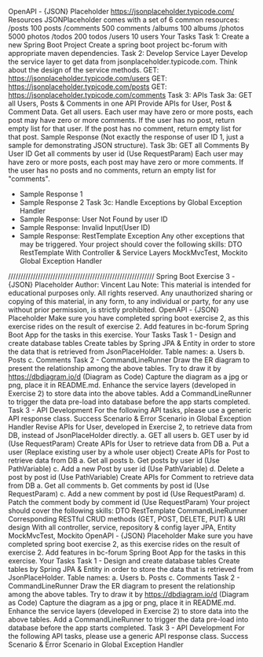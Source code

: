 OpenAPI - {JSON} Placeholder
https://jsonplaceholder.typicode.com/
Resources
JSONPlaceholder comes with a set of 6 common resources:
/posts 100 posts
/comments 500 comments
/albums 100 albums
/photos 5000 photos
/todos 200 todos
/users 10 users
Your Tasks
Task 1: Create a new Spring Boot Project
Create a spring boot project bc-forum with appropriate maven dependencies.
Task 2: Develop Service Layer
Develop the service layer to get data from jsonplaceholder.typicode.com. Think about the design of the service methods.
GET: https://jsonplaceholder.typicode.com/users
GET: https://jsonplaceholder.typicode.com/posts
GET: https://jsonplaceholder.typicode.com/comments
Task 3: APIs
Task 3a: GET all Users, Posts & Comments in one API
Provide APIs for User, Post & Comment Data.
Get all users. Each user may have zero or more posts, each post may have zero or more comments.
If the user has no post, return empty list for that user.
If the post has no comment, return empty list for that post.
Sample Response (Not exactly the response of user ID 1, just a sample for demonstrating JSON structure).
Task 3b: GET all Comments By User ID
Get all comments by user id (Use RequestParam)
Each user may have zero or more posts, each post may have zero or more comments.
If the user has no posts and no comments, return an empty list for "comments".
* Sample Response 1
* Sample Response 2
Task 3c: Handle Exceptions by Global Exception Handler
* Sample Response: User Not Found by user ID
* Sample Response: Invalid Input(User ID)
* Sample Response: RestTemplate Exception
Any other exceptions that may be triggered.
Your project should cover the following skills:
DTO
RestTemplate
With Controller & Service Layers
MockMvcTest, Mockito
Global Exception Handler

///////////////////////////////////////////////////////////
Spring Boot Exercise 3 - {JSON} Placeholder
Author: Vincent Lau
Note: This material is intended for educational purposes only. All rights reserved. Any unauthorized sharing or copying of this material, in any form, to any individual or party, for any use without prior permission, is strictly prohibited.
OpenAPI - {JSON} Placeholder
Make sure you have completed spring boot exercise 2, as this exercise rides on the result of exercise 2.
Add features in bc-forum Spring Boot App for the tasks in this exercise.
Your Tasks
Task 1 - Design and create database tables
Create tables by Spring JPA & Entity in order to store the data that is retrieved from JsonPlaceHolder.
Table names:
a. Users
b. Posts
c. Comments
Task 2 - CommandLineRunner
Draw the ER diagram to present the relationship among the above tables.
Try to draw it by https://dbdiagram.io/d (Diagram as Code)
Capture the diagram as a jpg or png, place it in README.md.
Enhance the service layers (developed in Exercise 2) to store data into the above tables.
Add a CommandLineRunner to trigger the data pre-load into database before the app starts completed.
Task 3 - API Development
For the following API tasks, please use a generic API response class.
Success Scenario & Error Scenario in Global Exception Handler
Revise APIs for User, developed in Exercise 2, to retrieve data from DB, instead of JsonPlaceHolder directly.
a. GET all users
b. GET user by id (Use RequestParam)
Create APIs for User to retrieve data from DB
a. Put a user (Replace existing user by a whole user object)
Create APIs for Post to retrieve data from DB
a. Get all posts
b. Get posts by user id (Use PathVariable)
c. Add a new Post by user id (Use PathVariable)
d. Delete a post by post id (Use PathVariable)
Create APIs for Comment to retrieve data from DB
a. Get all comments
b. Get comments by post id (Use RequestParam)
c. Add a new comment by post id (Use RequestParam)
d. Patch the comment body by comment id (Use RequestParam)
Your project should cover the following skills:
DTO
RestTemplate
CommandLineRunner
Corresponding RESTful CRUD methods (GET, POST, DELETE, PUT) & URI design
With all controller, service, repository & config layer
JPA, Entity
MockMvcTest, Mockito
OpenAPI - {JSON} Placeholder
Make sure you have completed spring boot exercise 2, as this exercise rides on the result of exercise 2.
Add features in bc-forum Spring Boot App for the tasks in this exercise.
Your Tasks
Task 1 - Design and create database tables
Create tables by Spring JPA & Entity in order to store the data that is retrieved from JsonPlaceHolder.
Table names:
a. Users
b. Posts
c. Comments
Task 2 - CommandLineRunner
Draw the ER diagram to present the relationship among the above tables.
Try to draw it by https://dbdiagram.io/d (Diagram as Code)
Capture the diagram as a jpg or png, place it in README.md.
Enhance the service layers (developed in Exercise 2) to store data into the above tables.
Add a CommandLineRunner to trigger the data pre-load into database before the app starts completed.
Task 3 - API Development
For the following API tasks, please use a generic API response class.
Success Scenario & Error Scenario in Global Exception Handler
